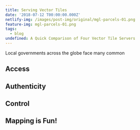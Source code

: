 ```yaml
---
title: Serving Vector Tiles
date: '2018-07-12 T00:00:00.000Z'
netlify-img: /images/post-img/original/mgl-parcels-01.png
feature-img: mgl-parcels-01.png
tags:
  - blog
undefined: A Quick Comparison of Four Vector Tile Servers
---
```

Local governments across the globe face many common 

## Access

## Authenticity

## Control

## Mapping is Fun!
